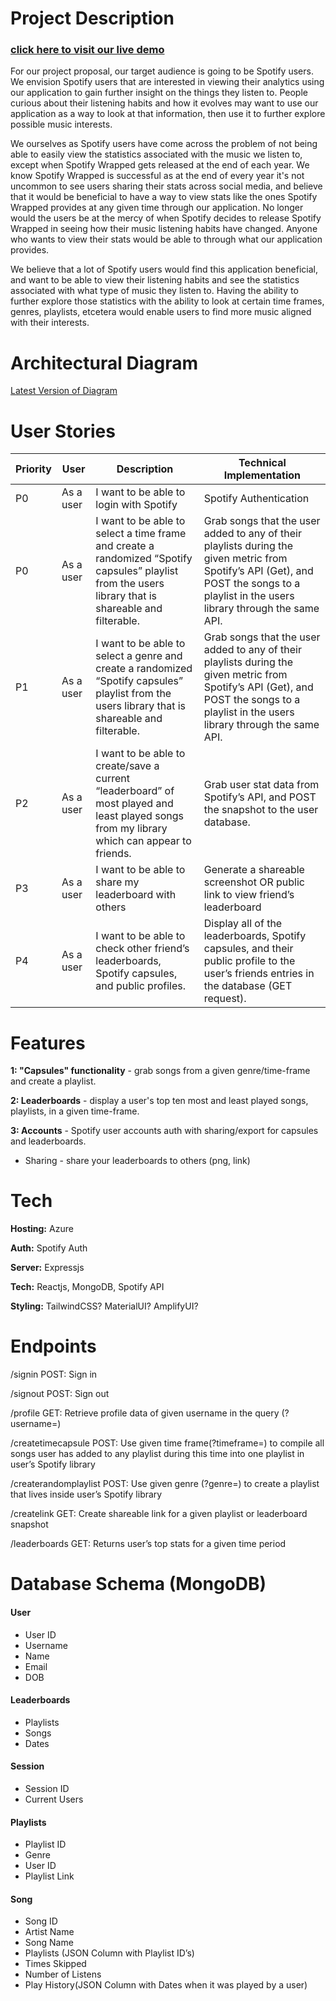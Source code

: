# Project Description 
### [click here to visit our live demo](https://spotify-recap.parsak.me/)

For our project proposal, our target audience is going to be Spotify users. We envision Spotify users that are interested in viewing their analytics using our application to gain further insight on the things they listen to. People curious about their listening habits and how it evolves may want to use our application as a way to look at that information, then use it to further explore possible music interests. 

We ourselves as Spotify users have come across the problem of not being able to easily view the statistics associated with the music we listen to, except when Spotify Wrapped gets released at the end of each year. We know Spotify Wrapped is successful as at the end of every year it's not uncommon to see users sharing their stats across social media, and believe that it would be beneficial to have a way to view stats like the ones Spotify Wrapped provides at any given time through our application. No longer would the users be at the mercy of when Spotify decides to release Spotify Wrapped in seeing how their music listening habits have changed. Anyone who wants to view their stats would be able to through what our application provides.

We believe that a lot of Spotify users would find this application beneficial, and want to be able to view their listening habits and see the 
statistics associated with what type of music they listen to. Having the ability to further explore those statistics with the ability to look at certain time frames, genres, playlists, etcetera would enable users to find more music aligned with their interests.

# Architectural Diagram
[Latest Version of Diagram](https://drive.google.com/file/d/1w2agbpS1FLcfwB96QfJlsfnvM6AnF0ey/view)

# User Stories

|Priority|User|Description|Technical Implementation| 
|--------|----|-----------|------------------------|
|P0|As a user|I want to be able to login with Spotify|Spotify Authentication| 
|P0|As a user|I want to be able to select a time frame and create a randomized “Spotify capsules” playlist from the users library that is shareable and filterable.|Grab songs that the user added to any of their playlists during the given metric  from Spotify’s API (Get), and POST the songs to a playlist in the users library through the same API.
|P1|As a user|I want to be able to select a genre and create a randomized “Spotify capsules” playlist from the users library that is shareable and filterable.|Grab songs that the user added to any of their playlists during the given metric  from Spotify’s API (Get), and POST the songs to a playlist in the users library through the same API. 
|P2|As a user|I want to be able to create/save a current “leaderboard” of most played and least played songs from my library which can appear to friends.|Grab user stat data from Spotify’s API, and POST the snapshot to the user database.|
|P3|As a user|I want to be able to share my leaderboard with others|Generate a shareable screenshot OR public link to view friend’s leaderboard|
|P4|As a user|I want to be able to check other friend’s leaderboards, Spotify capsules, and public profiles.|Display all of the leaderboards, Spotify capsules, and their public profile to the user’s friends entries in the database (GET request).|

# Features

**1: "Capsules" functionality** - grab songs from a given genre/time-frame and create a playlist.

**2: Leaderboards** - display a user's top ten most and least played songs, playlists, in a given time-frame.

**3: Accounts** - Spotify user accounts auth with sharing/export for capsules and leaderboards.
- Sharing - share your leaderboards to others (png, link)

# Tech
**Hosting:** Azure

**Auth:** Spotify Auth 

**Server:** Expressjs

**Tech:** Reactjs, MongoDB, Spotify API

**Styling:** TailwindCSS? MaterialUI? AmplifyUI?


# Endpoints

/signin
POST: Sign in

/signout
POST: Sign out

/profile
GET: Retrieve profile data of given username in the query (?username=)

/createtimecapsule
POST: Use given time frame(?timeframe=)  to compile all songs user has added to any playlist during this time into one playlist in user’s Spotify library 

/createrandomplaylist
POST:  Use given genre (?genre=) to create a playlist that lives inside user’s Spotify library

/createlink
GET: Create shareable link for a given playlist or leaderboard snapshot

/leaderboards
GET: Returns user’s top stats for a given time period

# Database Schema (MongoDB)

#### User
- User ID
- Username
- Name
- Email
- DOB

#### Leaderboards
- Playlists
- Songs
- Dates

#### Session
- Session ID
- Current Users

#### Playlists
- Playlist ID
- Genre
- User ID
- Playlist Link

#### Song
- Song ID
- Artist Name
- Song Name
- Playlists (JSON Column with Playlist ID’s)
- Times Skipped
- Number of Listens
- Play History(JSON Column with Dates when it was played by a user)

